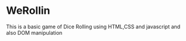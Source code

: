# WeRollin
This is a basic game of Dice Rolling using HTML,CSS and javascript and also DOM manipulation
